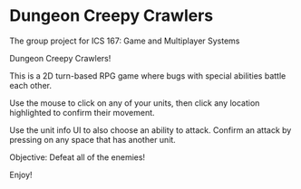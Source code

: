 # Dungeon Creepy Crawlers
 The group project for ICS 167: Game and Multiplayer Systems
 
Dungeon Creepy Crawlers!

This is a 2D turn-based RPG game where bugs with special abilities battle each other.

Use the mouse to click on any of your units, then click any location highlighted 
to confirm their movement.

Use the unit info UI to also choose an ability to attack. 
Confirm an attack by pressing on any space that has another unit.

Objective:
Defeat all of the enemies! 

Enjoy!
